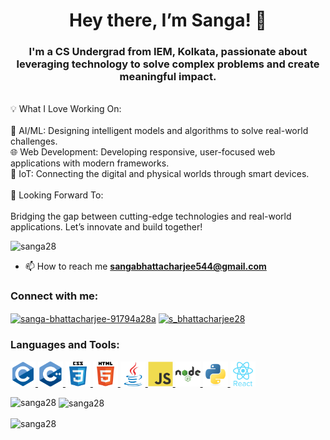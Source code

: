 <h1 align="center">Hey there, I’m Sanga! 👋</h1>
<h3 align="center">I'm a CS Undergrad from IEM, Kolkata, passionate about leveraging technology to solve complex problems and create meaningful impact.</h3>
  <p align="left">
<br>
💡 What I Love Working On:
<br>
<br>
🧠 AI/ML: Designing intelligent models and algorithms to solve real-world challenges.
  <br>
🌐 Web Development: Developing responsive, user-focused web applications with modern frameworks.
  <br>
🤖 IoT: Connecting the digital and physical worlds through smart devices.
  <br>
  <br>
🚀 Looking Forward To:
  <br>
    <br>
Bridging the gap between cutting-edge technologies and real-world applications. Let’s innovate and build together! </p>


<p align="left"> <img src="https://komarev.com/ghpvc/?username=sanga28&label=Profile%20views&color=0e75b6&style=flat" alt="sanga28" /> </p>

- 📫 How to reach me **sangabhattacharjee544@gmail.com**

<h3 align="left">Connect with me:</h3>
<p align="left">
<a href="https://linkedin.com/in/sanga-bhattacharjee-91794a28a" target="blank"><img align="center" src="https://raw.githubusercontent.com/rahuldkjain/github-profile-readme-generator/master/src/images/icons/Social/linked-in-alt.svg" alt="sanga-bhattacharjee-91794a28a" height="30" width="40" /></a>
<a href="https://instagram.com/s_bhattacharjee28" target="blank"><img align="center" src="https://raw.githubusercontent.com/rahuldkjain/github-profile-readme-generator/master/src/images/icons/Social/instagram.svg" alt="s_bhattacharjee28" height="30" width="40" /></a>
</p>

<h3 align="left">Languages and Tools:</h3>
<p align="left"> <a href="https://www.cprogramming.com/" target="_blank" rel="noreferrer"> <img src="https://raw.githubusercontent.com/devicons/devicon/master/icons/c/c-original.svg" alt="c" width="40" height="40"/> </a> <a href="https://www.w3schools.com/cpp/" target="_blank" rel="noreferrer"> <img src="https://raw.githubusercontent.com/devicons/devicon/master/icons/cplusplus/cplusplus-original.svg" alt="cplusplus" width="40" height="40"/> </a> <a href="https://www.w3schools.com/css/" target="_blank" rel="noreferrer"> <img src="https://raw.githubusercontent.com/devicons/devicon/master/icons/css3/css3-original-wordmark.svg" alt="css3" width="40" height="40"/> </a> <a href="https://www.w3.org/html/" target="_blank" rel="noreferrer"> <img src="https://raw.githubusercontent.com/devicons/devicon/master/icons/html5/html5-original-wordmark.svg" alt="html5" width="40" height="40"/> </a> <a href="https://www.java.com" target="_blank" rel="noreferrer"> <img src="https://raw.githubusercontent.com/devicons/devicon/master/icons/java/java-original.svg" alt="java" width="40" height="40"/> </a> <a href="https://developer.mozilla.org/en-US/docs/Web/JavaScript" target="_blank" rel="noreferrer"> <img src="https://raw.githubusercontent.com/devicons/devicon/master/icons/javascript/javascript-original.svg" alt="javascript" width="40" height="40"/> </a> <a href="https://nodejs.org" target="_blank" rel="noreferrer"> <img src="https://raw.githubusercontent.com/devicons/devicon/master/icons/nodejs/nodejs-original-wordmark.svg" alt="nodejs" width="40" height="40"/> </a> <a href="https://www.python.org" target="_blank" rel="noreferrer"> <img src="https://raw.githubusercontent.com/devicons/devicon/master/icons/python/python-original.svg" alt="python" width="40" height="40"/> </a> <a href="https://reactjs.org/" target="_blank" rel="noreferrer"> <img src="https://raw.githubusercontent.com/devicons/devicon/master/icons/react/react-original-wordmark.svg" alt="react" width="40" height="40"/> </a> </p>

<p><img align="left" src="https://github-readme-stats.vercel.app/api/top-langs?username=sanga28&show_icons=true&locale=en&layout=compact" alt="sanga28" /></p>

<p>&nbsp;<img align="center" src="https://github-readme-stats.vercel.app/api?username=sanga28&show_icons=true&locale=en" alt="sanga28" /></p>

<p><img align="center" src="https://github-readme-streak-stats.herokuapp.com/?user=sanga28&" alt="sanga28" /></p>
